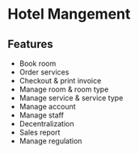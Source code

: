 # Hotel Mangement
## Features
* Book room
* Order services
* Checkout & print invoice
* Manage room & room type
* Manage service & service type
* Manage account
* Manage staff
* Decentralization
* Sales report
* Manage regulation

